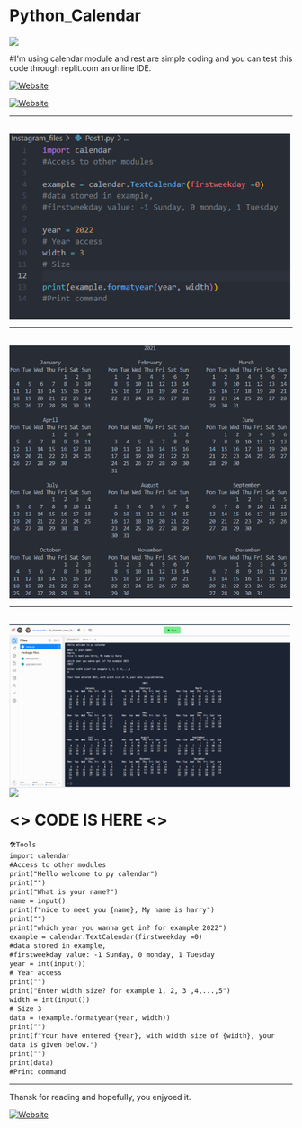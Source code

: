 # Python_Calendar 
<img width="600" align='center' src="https://raw.githubusercontent.com/harryworlds/harryworlds/main/mech_can_code.png">

#I'm using calendar module and rest are simple coding and you can test this code through replit.com an online IDE.

[![Website](https://img.shields.io/website?label=click_here_to_test_code_Python&style=for-the-badge&url=https://replit.com/@harryworlds/PyCalendarharryWorld?v=1)](https://replit.com/@harryworlds/PyCalendarharryWorld?v=1)

[![Website](https://img.shields.io/website?label=Click_here/harryworls_Github&style=for-the-badge&url=https://github.com/harryworlds)](https://github.com/harryworlds)




---
</br>

<img width="500" align='center' src="https://raw.githubusercontent.com/harryworlds/Python_Calendar/main/0.png">

---

<br/>
<img width="500" align='center' src="https://raw.githubusercontent.com/harryworlds/Python_Calendar/main/1.png">

---
<br/>
<img width="500" align='center' src="https://raw.githubusercontent.com/harryworlds/Python_Calendar/5730d517cc5c3ffb1b069b4574fbdd612f9671c7/4.png">

<img width="100" align='left' src="https://emojipedia-us.s3.amazonaws.com/source/microsoft-teams/337/beaming-face-with-smiling-eyes_1f601.png"> 

# <> CODE IS HERE <>

<!--START_SECTION:waka-->
```text
🛠️Tools 
import calendar 
#Access to other modules
print("Hello welcome to py calendar")
print("")
print("What is your name?")
name = input()
print(f"nice to meet you {name}, My name is harry")
print("")
print("which year you wanna get in? for example 2022")
example = calendar.TextCalendar(firstweekday =0) 
#data stored in example, 
#firstweekday value: -1 Sunday, 0 monday, 1 Tuesday  
year = int(input())
# Year access
print("")
print("Enter width size? for example 1, 2, 3 ,4,...,5")
width = int(input())   
# Size 3
data = (example.formatyear(year, width)) 
print("")
print(f"Your have entered {year}, with width size of {width}, your data is given below.")
print("")
print(data)
#Print command 
```
<!--END_SECTION:waka-->
---
Thansk for reading and hopefully, you enjyoed it.

[![Website](https://img.shields.io/website?label=Click_here/harryworls_Github&style=for-the-badge&url=https://github.com/harryworlds)](https://github.com/harryworlds)

